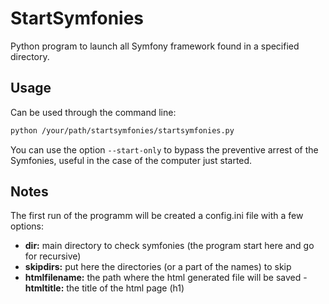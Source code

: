 # StartSymfonies

Python program to launch all Symfony framework found in a specified directory.

## Usage

Can be used through the command line:
``` bash
python /your/path/startsymfonies/startsymfonies.py
```

You can use the option `--start-only` to bypass the preventive arrest of the
Symfonies, useful in the case of the computer just started.

## Notes

The first run of the programm will be created a config.ini file with a few
options:
- **dir:** main directory to check symfonies (the program start here and
go for recursive)
- **skipdirs:** put here the directories (or a part of the names) to
skip
- **htmlfilename:** the path where the html generated file will be saved
 -**htmltitle:** the title of the html page (h1)